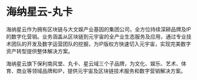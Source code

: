 # 海纳星云-丸卡

海纳星云作为拥有区块链与大文娱产业基因的集团公司，全方位持续深耕品牌及IP的数字化营销。业务涵盖从区块链到元宇宙的全产业生态服务及应用，通过专业技术团队的开发及数字运营团队的挖掘，为IP版权方快速切入元宇宙，实现完美数字资产转型提供整体解决方案。

海纳星云旗下保利南风堂、丸卡、星云域三个子品牌，为文化、娱乐、艺术、体育、商业等领域品牌和IP，提供元宇宙及区块链技术服务和数字营销解决方案。
